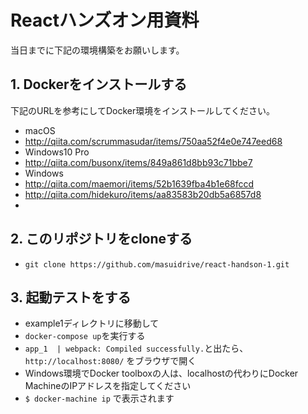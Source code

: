# Reactハンズオン用資料

当日までに下記の環境構築をお願いします。

## 1. Dockerをインストールする

下記のURLを参考にしてDocker環境をインストールしてください。

- macOS
 - http://qiita.com/scrummasudar/items/750aa52f4e0e747eed68
- Windows10 Pro
 - http://qiita.com/busonx/items/849a861d8bb93c71bbe7
- Windows
 - http://qiita.com/maemori/items/52b1639fba4b1e68fccd
 - http://qiita.com/hidekuro/items/aa83583b20db5a6857d8
 - 

## 2. このリポジトリをcloneする
- `git clone https://github.com/masuidrive/react-handson-1.git`

## 3. 起動テストをする
- example1ディレクトリに移動して
- `docker-compose up`を実行する
- `app_1  | webpack: Compiled successfully.`と出たら、 `http://localhost:8080/` をブラウザで開く
- Windows環境でDocker toolboxの人は、localhostの代わりにDocker MachineのIPアドレスを指定してください
 - `$ docker-machine ip` で表示されます




